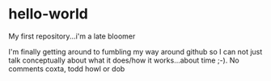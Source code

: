 # hello-world
My first repository...i'm a late bloomer

I'm finally getting around to fumbling my way around github so I can not just talk conceptually about what it does/how it works...about time ;-).  No comments coxta, todd howl or dob
